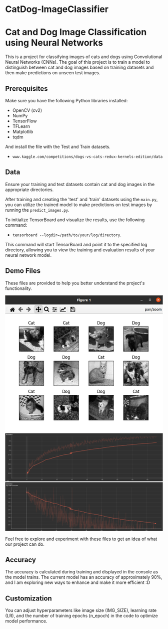 # CatDog-ImageClassifier

# Cat and Dog Image Classification using Neural Networks

This is a project for classifying images of cats and dogs using Convolutional Neural Networks (CNNs). The goal of this project is to train a model to distinguish between cat and dog images based on training datasets and then make predictions on unseen test images.

## Prerequisites

Make sure you have the following Python libraries installed:

- OpenCV (cv2)
- NumPy
- TensorFlow
- TFLearn
- Matplotlib
- tqdm

And install the file with the Test and Train datasets.

 - `www.kaggle.com/competitions/dogs-vs-cats-redux-kernels-edition/data`

## Data

Ensure your training and test datasets contain cat and dog images in the appropriate directories.

After training and creating the 'test' and 'train' datasets using the `main.py`, you can utilize the trained model to make predictions on test images by running the `predict_images.py`.

To initialize TensorBoard and visualize the results, use the following command:

  - `tensorboard --logdir=/path/to/your/log/directory`.

This command will start TensorBoard and point it to the specified log directory, allowing you to view the training and evaluation results of your neural network model.


## Demo Files

These files are provided to help you better understand the project's functionality.

<div align="center">
  <img src="files/Cat&Dogs-01.png" alt="Demo File Menu">
  <img src="files/accuracy.png" alt="Demo File Accuracy">
  <img src="files/loss.png" alt="Demo File Loss">
</div>


Feel free to explore and experiment with these files to get an idea of what our project can do.


## Accuracy

The accuracy is calculated during training and displayed in the console as the model trains.
The current model has an accuracy of approximately 90%, and I am exploring new ways to enhance and make it more efficient :D

## Customization

You can adjust hyperparameters like image size (IMG_SIZE), learning rate (LR), and the number of training epochs (n_epoch) in the code to optimize model performance.


